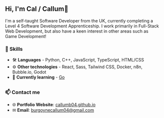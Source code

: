 ## Hi, I'm Cal / Callum👋

I'm a self-taught Software Developer from the UK, currently completing a Level 4 Software Development Apprenticeship. I work primarily in Full-Stack Web Development, but also have a keen interest in other areas such as Game Development!

### 🧰 Skills
- 🛠 **Languages** - Python, C++, JavaScript, TypeScript, HTML/CSS <br>
- ⚙ **Other technologies** - React, Sass, Tailwind CSS, Docker, n8n, Bubble.io, Godot
- 🌱 **Currently learning** - [Go](https://github.com/CallumB04/online-clothing-shop)

##

### 📫 Contact me
- 🌐 **Portfolio Website**: [callumb04.github.io](https://callumb04.github.io)
- ✉ **Email**: [burgoynecallum04@gmail.com](mailto:burgoynecallum04@gmail.com)

<!--
**CallumB04/CallumB04** is a ✨ _special_ ✨ repository because its `README.md` (this file) appears on your GitHub profile.

Here are some ideas to get you started:

- 🔭 I’m currently working on ...
- 🌱 I’m currently learning ...
- 👯 I’m looking to collaborate on ...
- 🤔 I’m looking for help with ...
- 💬 Ask me about ...
- 📫 How to reach me: ...
- 😄 Pronouns: ...
- ⚡ Fun fact: ...
-->
